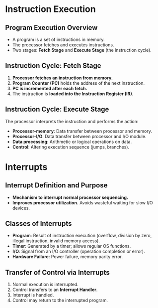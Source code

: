 # Instruction Execution

## Program Execution Overview
*   A program is a set of instructions in memory.
*   The processor fetches and executes instructions.
*   Two stages: **Fetch Stage** and **Execute Stage** (the instruction cycle).

## Instruction Cycle: Fetch Stage
1.  **Processor fetches an instruction from memory.**
2.  **Program Counter (PC)** holds the address of the next instruction.
3.  **PC is incremented after each fetch.**
4.  The instruction is **loaded into the Instruction Register (IR)**.

## Instruction Cycle: Execute Stage
The processor interprets the instruction and performs the action:
*   **Processor-memory**: Data transfer between processor and memory.
*   **Processor-I/O**: Data transfer between processor and I/O module.
*   **Data processing**: Arithmetic or logical operations on data.
*   **Control**: Altering execution sequence (jumps, branches).
# Interrupts

## Interrupt Definition and Purpose
*   **Mechanism to interrupt normal processor sequencing.**
*   **Improves processor utilization.**  Avoids wasteful waiting for slow I/O devices.

## Classes of Interrupts
*   **Program**: Result of instruction execution (overflow, division by zero, illegal instruction, invalid memory access).
*   **Timer**: Generated by a timer; allows regular OS functions.
*   **I/O**: Signal from an I/O controller (operation completion or error).
*   **Hardware Failure**: Power failure, memory parity error.

## Transfer of Control via Interrupts
1.  Normal execution is interrupted.
2.  Control transfers to an **Interrupt Handler**.
3.  Interrupt is handled.
4.  Control may return to the interrupted program.